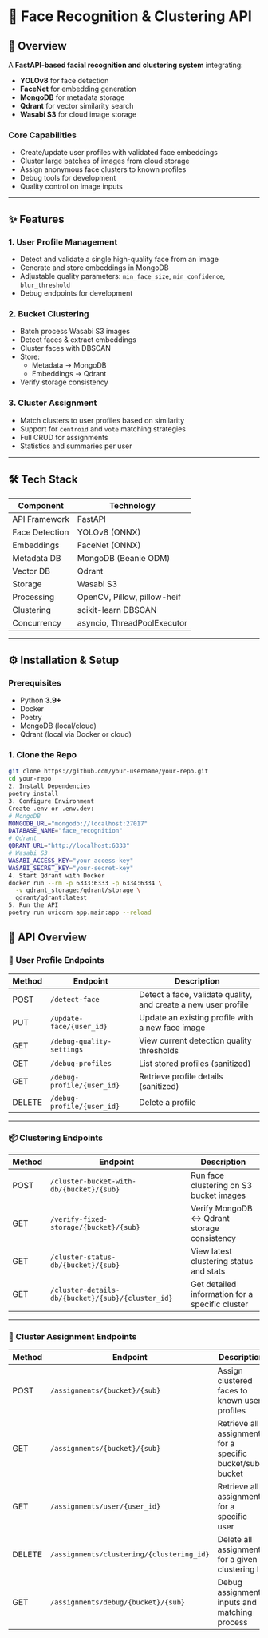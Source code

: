 # 🧠 Face Recognition & Clustering API

## 📌 Overview

A **FastAPI-based facial recognition and clustering system** integrating:

- **YOLOv8** for face detection
- **FaceNet** for embedding generation
- **MongoDB** for metadata storage
- **Qdrant** for vector similarity search
- **Wasabi S3** for cloud image storage

### Core Capabilities
- Create/update user profiles with validated face embeddings
- Cluster large batches of images from cloud storage
- Assign anonymous face clusters to known profiles
- Debug tools for development
- Quality control on image inputs

---

## ✨ Features

### 1. User Profile Management
- Detect and validate a single high-quality face from an image
- Generate and store embeddings in MongoDB
- Adjustable quality parameters: `min_face_size`, `min_confidence`, `blur_threshold`
- Debug endpoints for development

### 2. Bucket Clustering
- Batch process Wasabi S3 images
- Detect faces & extract embeddings
- Cluster faces with DBSCAN
- Store:
  - Metadata → MongoDB
  - Embeddings → Qdrant
- Verify storage consistency

### 3. Cluster Assignment
- Match clusters to user profiles based on similarity
- Support for `centroid` and `vote` matching strategies
- Full CRUD for assignments
- Statistics and summaries per user

---

## 🛠 Tech Stack

| Component      | Technology |
|----------------|------------|
| API Framework  | FastAPI    |
| Face Detection | YOLOv8 (ONNX) |
| Embeddings     | FaceNet (ONNX) |
| Metadata DB    | MongoDB (Beanie ODM) |
| Vector DB      | Qdrant     |
| Storage        | Wasabi S3  |
| Processing     | OpenCV, Pillow, pillow-heif |
| Clustering     | scikit-learn DBSCAN |
| Concurrency    | asyncio, ThreadPoolExecutor |

---


## ⚙️ Installation & Setup

### Prerequisites
- Python **3.9+**
- Docker
- Poetry
- MongoDB (local/cloud)
- Qdrant (local via Docker or cloud)

### 1. Clone the Repo
```bash
git clone https://github.com/your-username/your-repo.git
cd your-repo
2. Install Dependencies
poetry install
3. Configure Environment
Create .env or .env.dev:
# MongoDB
MONGODB_URL="mongodb://localhost:27017"
DATABASE_NAME="face_recognition"
# Qdrant
QDRANT_URL="http://localhost:6333"
# Wasabi S3
WASABI_ACCESS_KEY="your-access-key"
WASABI_SECRET_KEY="your-secret-key"
4. Start Qdrant with Docker
docker run --rm -p 6333:6333 -p 6334:6334 \
  -v qdrant_storage:/qdrant/storage \
  qdrant/qdrant:latest
5. Run the API
poetry run uvicorn app.main:app --reload
```
## 📡 API Overview

### 🧍 User Profile Endpoints

| Method | Endpoint | Description |
|--------|----------|-------------|
| POST   | `/detect-face` | Detect a face, validate quality, and create a new user profile |
| PUT    | `/update-face/{user_id}` | Update an existing profile with a new face image |
| GET    | `/debug-quality-settings` | View current detection quality thresholds |
| GET    | `/debug-profiles` | List stored profiles (sanitized) |
| GET    | `/debug-profile/{user_id}` | Retrieve profile details (sanitized) |
| DELETE | `/debug-profile/{user_id}` | Delete a profile |

---

### 📦 Clustering Endpoints

| Method | Endpoint | Description |
|--------|----------|-------------|
| POST   | `/cluster-bucket-with-db/{bucket}/{sub}` | Run face clustering on S3 bucket images |
| GET    | `/verify-fixed-storage/{bucket}/{sub}` | Verify MongoDB ↔ Qdrant storage consistency |
| GET    | `/cluster-status-db/{bucket}/{sub}` | View latest clustering status and stats |
| GET    | `/cluster-details-db/{bucket}/{sub}/{cluster_id}` | Get detailed information for a specific cluster |

---

### 🔗 Cluster Assignment Endpoints

| Method | Endpoint | Description |
|--------|----------|-------------|
| POST   | `/assignments/{bucket}/{sub}` | Assign clustered faces to known user profiles |
| GET    | `/assignments/{bucket}/{sub}` | Retrieve all assignments for a specific bucket/sub-bucket |
| GET    | `/assignments/user/{user_id}` | Retrieve all assignments for a specific user |
| DELETE | `/assignments/clustering/{clustering_id}` | Delete all assignments for a given clustering ID |
| GET    | `/assignments/debug/{bucket}/{sub}` | Debug assignment inputs and matching process |

